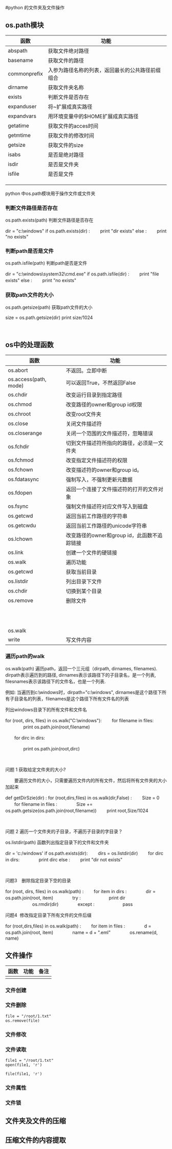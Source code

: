 #python 的文件夹及文件操作

## os.path模块

| 函数           | 功能                       |
| ------------ | ------------------------ |
| abspath      | 获取文件绝对路径                 |
| basename     | 获取文件的路径                  |
| commonprefix | 入参为路径名称的列表，返回最长的公共路径前缀组合 |
| dirname      | 获取文件夹名称                  |
| exists       | 判断文件是否存在                 |
| expanduser   | 将~扩展成真实路径                |
| expandvars   | 用环境变量中的$HOME扩展成真实路径      |
| getatime     | 获取文件的acces时间             |
| getmtime     | 获取文件的修改时间                |
| getsize      | 获取文件的size                |
| isabs        | 是否是绝对路径                  |
| isdir        | 是否是文件夹                   |
| isfile       | 是否是文件                    |
|              |                          |
|              |                          |
|              |                          |

python 中os.path模块用于操作文件或文件夹

### 判断文件路径是否存在

os.path.exists(path) 判断文件路径是否存在

dir = "c:\windows"
if os.path.exists(dir) :
　　print "dir exists"
else :
　　print "no exists"

### 判断path是否是文件 

os.path.isfile(path) 判断path是否是文件

dir = "c:\windows\system32\cmd.exe"
if os.path.isfile(dir) :
　　print "file exists"
else :
　　print "no exists"

### 获取path文件的大小

os.path.getsize(path) 获取path文件的大小

size = os.path.getsize(dir)
print size/1024

 

## os中的处理函数

| 函数                    | 功能                           |
| --------------------- | ---------------------------- |
| os.abort              | 不返回。立即中断                     |
| os.access(path, mode) | 可以返回True，不然返回False           |
| os.chdir              | 改变运行目录到指定路径                  |
| os.chmod              | 改变路径的owner和group id权限        |
| os.chroot             | 改变root文件夹                    |
| os.close              | 关闭文件描述符                      |
| os.closerange         | 关闭一个范围的文件描述符，忽略错误            |
| os.fchdir             | 切到文件描述符所指向的路径，必须是一文件夹        |
| os.fchmod             | 改变指定文件描述符的权限                 |
| os.fchown             | 改变描述符的owner和group id。        |
| os.fdatasync          | 强制写入，不强制更新元数据                |
| os.fdopen             | 返回一个连接了文件描述符的打开的文件对象         |
| os.fsync              | 强制文件描述符对应文件写入到磁盘             |
| os.getcwd             | 返回当前工作路径的字符串                 |
| os.getcwdu            | 返回当前工作路径的unicode字符串          |
| os.lchown             | 改变路径的owner和group id，此函数不追踪链接 |
| os.link               | 创建一个文件的硬链接                   |
| os.walk               | 遍历功能                         |
| os.getcwd             | 获取当前目录                       |
| os.listdir            | 列出目录下文件                      |
| os.chdir              | 切换到某个目录                      |
| os.remove             | 删除文件                         |
|                       |                              |
|                       |                              |
|                       |                              |
|                       |                              |
|                       |                              |
|                       |                              |
|                       |                              |
|                       |                              |
|                       |                              |
|                       |                              |
|                       |                              |
| os.walk               |                              |
| write                 | 写文件内容                        |



### 遍历path的walk

os.walk(path) 遍历path，返回一个三元组（dirpath, dirnames, filenames). dirpath表示遍历到的路径, dirnames表示该路径下的子目录名，是一个列表, filesnames表示该路径下的文件名，也是一个列表. 

例如: 当遍历到c:\windows时，dirpath="c:\windows", dirnames是这个路径下所有子目录名的列表，filenames是这个路径下所有文件名的列表

列出windows目录下的所有文件和文件名

for (root, dirs, files) in os.walk("C:\windows"): 
　　for filename in files:
　　　　print os.path.join(root,filename)

　　for dirc in dirs:

　　　　print os.path.join(root,dirc)

 

问题 1 获取给定文件夹的大小?

　　要遍历文件的大小，只需要遍历文件内的所有文件，然后将所有文件夹的大小加起来

def getDirSzie(dir) :
for (root,dirs,files) in os.walk(dir,False) :
　　Size = 0
　　for filename in files :
　　　　Size += os.path.getsize(os.path.join(root,filename))
　　print root,Size/1024

 

问题 2 遍历一个文件夹的子目录，不遍历子目录的字目录？

os.listdir(path) 函数列出指定目录下的文件和文件夹

dir = 'c:/windows'
if os.path.exists(dir):
　　dirs = os.listdir(dir)
　　for dirc in dirs:
　　　　print dirc
else :
　　print "dir not exists"

 

问题3　删除指定目录下空的目录

for (root, dirs, files) in os.walk(path) :
　　for item in dirs :
　　　　dir = os.path.join(root, item)
　　　　try :
　　　　　　print dir
　　　　　　os.rmdir(dir)
　　　　except :
　　　　　　pass

问题4  修改指定目录下所有文件的文件后缀

for (root,dirs,files) in os.walk(path) :
　　for item in files :
　　　　d = os.path.join(root, item)
　　　　name = d + ".eml"
　　　　os.rename(d, name)





## 文件操作

| 函数   | 功能   | 备注   |
| ---- | ---- | ---- |
|      |      |      |





### 文件创建



### 文件删除

```
file = "/root/1.txt"
os.remove(file)
```



### 文件修改



### 文件读取

```
file1 = "/root/1.txt"
open(file1, 'r')

file(file1, 'r')

```



### 文件属性





### 文件锁





## 文件夹及文件的压缩



## 压缩文件的内容提取





